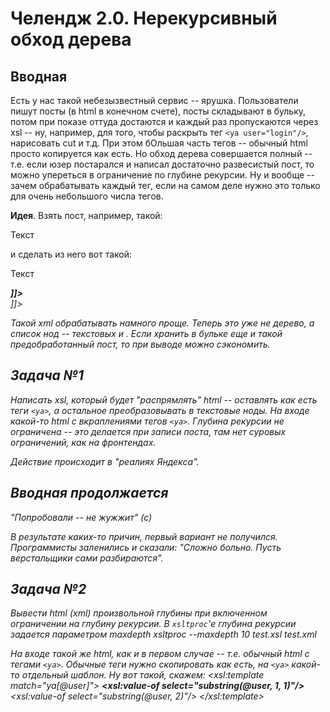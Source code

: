 Челендж 2.0. Нерекурсивный обход дерева
=======================================

Вводная
-------
Есть у нас такой небезызвестный сервис -- ярушка.
Пользователи пишут посты (в html в конечном счете), посты складывают в бульку,
потом при показе оттуда достаются и каждый раз пропускаются через xsl -- ну, например,
для того, чтобы раскрыть тег `<ya user="login"/>`, нарисовать cut и т.д.
При этом бОльшая часть тегов -- обычный html просто копируется как есть.
Но обход дерева совершается полный -- т.е. если юзер постарался и написал достаточно развесистый пост,
то можно упереться в ограничение по глубине рекурсии. Ну и вообще -- зачем обрабатывать каждый тег,
если на самом деле нужно это только для очень небольшого числа тегов.

**Идея**. Взять пост, например, такой:
    <div class="post">
        <p>Текст</p>
        <div><div>
            <span><b><i><ya user="nop"/></i></b></span>
        </div></div>
    </div>
и сделать из него вот такой:
    <![CDATA[<div class="post"><p>Текст</p><div><div><span><b><i>]]>
    <ya user="nop"/>
    <![CDATA[</i></b></span></div></div></div>]]>

Такой xml обрабатывать намного проще. Теперь это уже не дерево, а список нод -- текстовых и <ya user>.
Если хранить в бульке еще и такой предобработанный пост, то при выводе можно сэкономить.

Задача №1
---------
Написать xsl, который будет "распрямлять" html -- оставлять как есть теги `<ya>`, а остальное преобразовывать в текстовые ноды.
На входе какой-то html с вкраплениями тегов `<ya>`. Глубина рекурсии не ограничена -- это делается при записи поста, там нет
суровых ограничений, как на фронтендах.

Действие происходит в "реалиях Яндекса".


Вводная продолжается
--------------------
"Попробовали -- не жужжит" (с)

В результате каких-то причин, первый вариант не получился.
Программисты заленились и сказали: "Сложно больно. Пусть верстальщики сами разбираются".

Задача №2
---------
Вывести html (xml) произвольной глубины при включенном ограничении на глубину рекурсии.
В `xsltproc`'е глубина рекурсии задается параметром maxdepth
    xsltproc --maxdepth 10 test.xsl test.xml

На входе такой же html, как и в первом случае -- т.е. обычный html с тегами `<ya>`.
Обычные теги нужно скопировать как есть, на `<ya>` какой-то отдельный шаблон.
Ну вот такой, скажем:
    <xsl:template match="ya[@user]">
       <span class="b-user">
           <b><xsl:value-of select="substring(@user, 1, 1)"/></b>
           <xsl:value-of select="substring(@user, 2)"/>
       </span>
    </xsl:template>

